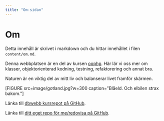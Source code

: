 ```yaml
---
title: "Om-sidan"
---
```

Om
=========================

Detta innehåll är skrivet i markdown och du hittar innehållet i filen `content/om.md`.

Denna webbplatsen är en del av kursen [oophp](https://dbwebb.se/kurser/oophp). Här lär vi oss mer om klasser, objektorienterad kodning, testning, refaktorering och annat bra.

Naturen är en viktig del av mitt liv och balanserar livet framför skärmen.

[FIGURE src=image/gotland.jpg?w=300 caption="Blåeld. Och elbilen strax bakom."]

Länka till [dbwebb kursrepot på GitHub](https://github.com/dbwebb-se/oophp).

Länka till [ditt eget repo för me/redovisa på GitHub](https://github.com/guni12/oophp).
